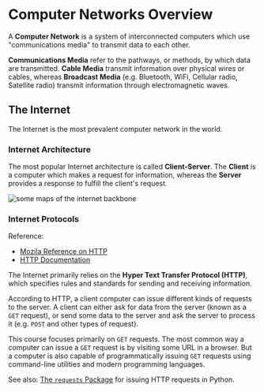 # Computer Networks Overview

A **Computer Network** is a system of interconnected computers which use "communications media" to transmit data to each other.

**Communications Media** refer to the pathways, or methods, by which data are transmitted. **Cable Media** transmit information over physical wires or cables, whereas **Broadcast Media** (e.g. Bluetooth, WiFi, Cellular radio, Satellite radio) transmit information through electromagnetic waves.

## The Internet

The Internet is the most prevalent computer network in the world.

### Internet Architecture

The most popular Internet architecture is called **Client-Server**. The **Client** is a computer which makes a request for information, whereas the **Server** provides a response to fulfill the client's request.

![some maps of the internet backbone](https://user-images.githubusercontent.com/1328807/52525898-c2f75000-2c7e-11e9-9a30-d17be87fa058.png)

### Internet Protocols

Reference:

  + [Mozila Reference on HTTP](https://developer.mozilla.org/en-US/docs/Web/HTTP)
  + [HTTP Documentation](http://httpwg.org/specs/)

The Internet primarily relies on the **Hyper Text Transfer Protocol (HTTP)**, which specifies rules and standards for sending and receiving information.

According to HTTP, a client computer can issue different kinds of requests to the server. A client can either ask for data from the server (known as a `GET` request), or send some data to the server and ask the server to process it (e.g. `POST` and other types of request).

This course focuses primarily on `GET` requests. The most common way a computer can issue a `GET` request is by visiting some URL in a browser. But a computer is also capable of programmatically issuing `GET` requests using command-line utilities and modern programming languages.

See also: [The `requests` Package](/notes/python/packages/requests.md) for issuing HTTP requests in Python.
